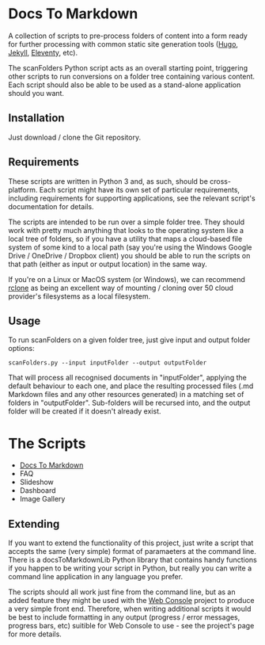 # Docs To Markdown
A collection of scripts to pre-process folders of content into a form ready for further processing with common static site generation tools ([Hugo](https://gohugo.io/), [Jekyll](https://jekyllrb.com/), [Eleventy](https://www.11ty.dev/), etc).

The scanFolders Python script acts as an overall starting point, triggering other scripts to run conversions on a folder tree containing various content. Each script should also be able to be used as a stand-alone application should you want.

## Installation
Just download / clone the Git repository.

## Requirements
These scripts are written in Python 3 and, as such, should be cross-platform. Each script might have its own set of particular requirements, including requirements for supporting applications, see the relevant script's documentation for details.

The scripts are intended to be run over a simple folder tree. They should work with pretty much anything that looks to the operating system like a local tree of folders, so if you have a utility that maps a cloud-based file system of some kind to a local path (say you're using the Windows Google Drive / OneDrive / Dropbox client) you should be able to run the scripts on that path (either as input or output location) in the same way.

If you're on a Linux or MacOS system (or Windows), we can recommend [rclone](https://rclone.org/) as being an excellent way of mounting / cloning over 50 cloud provider's filesystems as a local filesystem.

## Usage
To run scanFolders on a given folder tree, just give input and output folder options:

```
scanFolders.py --input inputFolder --output outputFolder
```

That will process all recognised documents in "inputFolder", applying the default behaviour to each one, and place the resulting processed files (.md Markdown files and any other resources generated) in a matching set of folders in "outputFolder". Sub-folders will be recursed into, and the output folder will be created if it doesn't already exist.

# The Scripts
- [Docs To Markdown](docsToMarkdown)
- FAQ
- Slideshow
- Dashboard
- Image Gallery

## Extending

If you want to extend the functionality of this project, just write a script that accepts the same (very simple) format of paramaeters at the command line. There is a docsToMarkdownLib Python library that contains handy functions if you happen to be writing your script in Python, but really you can write a command line application in any language you prefer.

The scripts should all work just fine from the command line, but as an added feature they might be used with the [Web Console](https://github.com/dhicks6345789/web-console) project to produce a very simple front end. Therefore, when writing additional scripts it would be best to include formatting in any output (progress / error messages, progress bars, etc) suitible for Web Console to use - see the project's page for more details.
